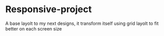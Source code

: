 # Responsive-project
 A base layolt to my next designs, it transform itself using grid layolt to fit better on each screen size
